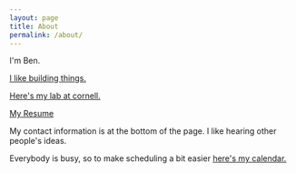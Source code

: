 ```yaml
---
layout: page
title: About
permalink: /about/
---
```

I'm Ben.
 
[I like building things.][projects]

[Here's my lab at cornell.][lab]

[My Resume][resume]

My contact information is at the bottom of the page. I like hearing other people's ideas.

Everybody is busy, so to make scheduling a bit easier [here's my calendar.][cal]

[lab]:http://www.spacecraftresearch.com/
[cal]:/pages/calendar.html
[projects]:/pages/makingThings.html
[resume]:/pages/bzr_resume.pdf